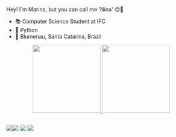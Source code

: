 Hey! I´m Marina, but you can call me 'Nina' 😊👋

- 📚 Computer Science Student at IFC 
- 🐍 Python
- 📍 Blumenau, Santa Catarina, Brazil

<div align="center">
  <a href="https://github.com/ninamacedos">
  <img height="180em" src="https://github-readme-stats.vercel.app/api?username=ninamacedos&show_icons=true&theme=dracula&include_all_commits=true&count_private=true"/>
  <img height="180em" src="https://github-readme-stats.vercel.app/api/top-langs/?username=ninamacedos&layout=compact&langs_count=7&theme=dracula"/>
</div>

##

<div>
 <a href="https://www.linkedin.com/in/marina-macedo-02b305194/" target="_blank"><img src="https://img.shields.io/badge/-LinkedIn-%230077B5?style=for-the-badge&logo=linkedin&logoColor=white"
   <a href = "macedomarina262@gmail.com"><img src="https://img.shields.io/badge/-Gmail-%23333?style=for-the-badge&logo=gmail&logoColor=white" target="_blank"></a>
  <a href="https://instagram.com/mar_macedos?igshid=YmMyMTA2M2Y="_blank"><img src="https://img.shields.io/badge/-Instagram-%23E4405F?style=for-the-badge&logo=instagram&logoColor=white" target="_blank"></a>
  <a href="" target="_blank"><img src="https://img.shields.io/badge/Discord-7289DA?style=for-the-badge&logo=discord&logoColor=white" target="_blank"></a> 
  
</div>  
  
  
  




